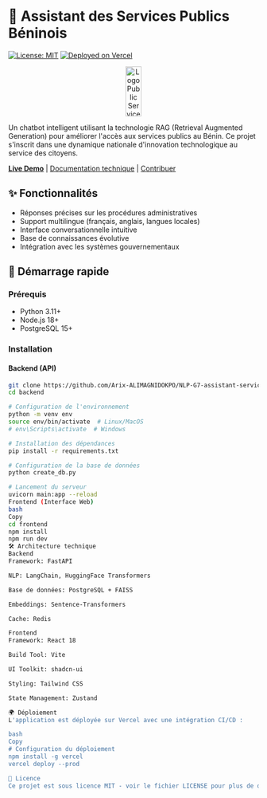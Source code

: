 
# 🤖 Assistant des Services Publics Béninois

[![License: MIT](https://img.shields.io/badge/License-MIT-yellow.svg)](https://opensource.org/licenses/MIT)
[![Deployed on Vercel](https://img.shields.io/badge/Deployed%20on-Vercel-000000.svg)](https://vercel.com)

<div align="center">
  <img src="https://archive.apdp.bj/wp-content/uploads/2020/06/banorservicepub-scaled.jpg" alt="Logo Public Service" width="25%" height="100">
</div>

Un chatbot intelligent utilisant la technologie RAG (Retrieval Augmented Generation) pour améliorer l'accès aux services publics au Bénin. Ce projet s'inscrit dans une dynamique nationale d'innovation technologique au service des citoyens.

[**Live Demo**](https://assistant-services-publics.vercel.app/) | [Documentation technique](#) | [Contribuer](#contribuer)

## ✨ Fonctionnalités

- Réponses précises sur les procédures administratives
- Support multilingue (français, anglais, langues locales)
- Interface conversationnelle intuitive
- Base de connaissances évolutive
- Intégration avec les systèmes gouvernementaux

## 🚀 Démarrage rapide

### Prérequis

- Python 3.11+
- Node.js 18+
- PostgreSQL 15+

### Installation

#### Backend (API)

```bash
git clone https://github.com/Arix-ALIMAGNIDOKPO/NLP-G7-assistant-services-publics.git
cd backend

# Configuration de l'environnement
python -m venv env
source env/bin/activate  # Linux/MacOS
# env\Scripts\activate  # Windows

# Installation des dépendances
pip install -r requirements.txt

# Configuration de la base de données
python create_db.py

# Lancement du serveur
uvicorn main:app --reload
Frontend (Interface Web)
bash
Copy
cd frontend
npm install
npm run dev
🛠 Architecture technique
Backend
Framework: FastAPI

NLP: LangChain, HuggingFace Transformers

Base de données: PostgreSQL + FAISS

Embeddings: Sentence-Transformers

Cache: Redis

Frontend
Framework: React 18

Build Tool: Vite

UI Toolkit: shadcn-ui

Styling: Tailwind CSS

State Management: Zustand

🌍 Déploiement
L'application est déployée sur Vercel avec une intégration CI/CD :

bash
Copy
# Configuration du déploiement
npm install -g vercel
vercel deploy --prod

📄 Licence
Ce projet est sous licence MIT - voir le fichier LICENSE pour plus de détails.

